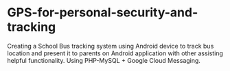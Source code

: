 GPS-for-personal-security-and-tracking
======================================

Creating a School Bus tracking system using Android device to track bus location and present it to parents on Android application with other assisting helpful functionality. Using PHP-MySQL + Google Cloud Messaging.
